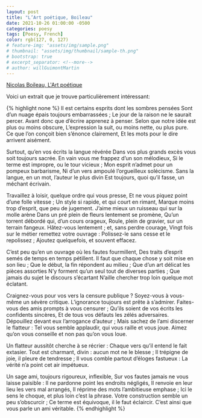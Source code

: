 ```yaml
---
layout: post
title: "L’Art poétique, Boileau"
date: 2021-10-26 01:00:00 -0500
categories: poesy
tags: [Poesy, French]
color: rgb(127, 0, 127)
# feature-img: "assets/img/sample.png"
# thumbnail: "assets/img/thumbnail/sample-th.png"
# bootstrap: true
# excerpt_separator: <!--more-->
# author: willGuimontMartin
---
```


[Nicolas Boileau, L'Art poétique](https://fr.wikisource.org/wiki/Boileau_-_%C5%92uvres_po%C3%A9tiques/L%E2%80%99Art_po%C3%A9tique/Chant_I)

Voici un extrait que je trouve particulièrement intéressant:

{% highlight none %}
Il est certains esprits dont les sombres pensées
Sont d’un nuage épais toujours embarrassées ; 
Le jour de la raison ne le saurait percer. 
Avant donc que d’écrire apprenez à penser. 
Selon que notre idée est plus ou moins obscure, 
L’expression la suit, ou moins nette, ou plus pure. 
Ce que l’on conçoit bien s’énonce clairement, 
Et les mots pour le dire arrivent aisément. 

Surtout, qu’en vos écrits la langue révérée 
Dans vos plus grands excès vous soit toujours sacrée. 
En vain vous me frappez d’un son mélodieux, 
Si le terme est impropre, ou le tour vicieux ; 
Mon esprit n’admet pour un pompeux barbarisme, 
Ni d’un vers ampoulé l’orgueilleux solécisme. 
Sans la langue, en un mot, l’auteur le plus divin 
Est toujours, quoi qu’il fasse, un méchant écrivain. 

Travaillez à loisir, quelque ordre qui vous presse, 
Et ne vous piquez point d’une folle vitesse ; 
Un style si rapide, et qui court en rimant, 
Marque moins trop d’esprit, que peu de jugement. 
J’aime mieux un ruisseau qui sur la molle arène 
Dans un pré plein de fleurs lentement se promène, 
Qu’un torrent débordé qui, d’un cours orageux, 
Roule, plein de gravier, sur un terrain fangeux. 
Hâtez-vous lentement ; et, sans perdre courage, 
Vingt fois sur le métier remettez votre ouvrage : 
Polissez-le sans cesse et le repolissez ; 
Ajoutez quelquefois, et souvent effacez. 

C’est peu qu’en un ouvrage où les fautes fourmillent, 
Des traits d’esprit semés de temps en temps pétillent. 
Il faut que chaque chose y soit mise en son lieu ; 
Que le début, la fin répondent au milieu ; 
Que d’un art délicat les pièces assorties 
N’y forment qu’un seul tout de diverses parties ; 
Que jamais du sujet le discours s’écartant 
N’aille chercher trop loin quelque mot éclatant. 

Craignez-vous pour vos vers la censure publique ? 
Soyez-vous à vous-même un sévère critique. 
L’ignorance toujours est prête à s’admirer. 
Faites-vous des amis prompts à vous censurer ; 
Qu’ils soient de vos écrits les confidents sincères, 
Et de tous vos défauts les zélés adversaires. 
Dépouillez devant eux l’arrogance d’auteur ; 
Mais sachez de l’ami discerner le flatteur : 
Tel vous semble applaudir, qui vous raille et vous joue. 
Aimez qu’on vous conseille et non pas qu’on vous loue. 

Un flatteur aussitôt cherche à se récrier : 
Chaque vers qu’il entend le fait extasier. 
Tout est charmant, divin : aucun mot ne le blesse ;
Il trépigne de joie, il pleure de tendresse ; 
Il vous comble partout d’éloges fastueux : 
La vérité n’a point cet air impétueux. 

Un sage ami, toujours rigoureux, inflexible, 
Sur vos fautes jamais ne vous laisse paisible : 
Il ne pardonne point les endroits négligés, 
Il renvoie en leur lieu les vers mal arrangés, 
Il réprime des mots l’ambitieuse emphase ; 
Ici le sens le choque, et plus loin c’est la phrase. 
Votre construction semble un peu s’obscurcir ; 
Ce terme est équivoque, il le faut éclaircir. 
C’est ainsi que vous parle un ami véritable.
{% endhighlight %}
